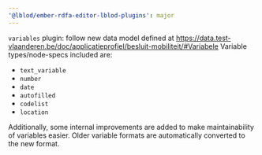 ```yaml
---
'@lblod/ember-rdfa-editor-lblod-plugins': major
---
```


`variables` plugin: follow new data model defined at https://data.test-vlaanderen.be/doc/applicatieprofiel/besluit-mobiliteit/#Variabele
Variable types/node-specs included are:
- `text_variable`
- `number`
- `date`
- `autofilled`
- `codelist`
- `location`

Additionally, some internal improvements are added to make maintainability of variables easier.
Older variable formats are automatically converted to the new format.
